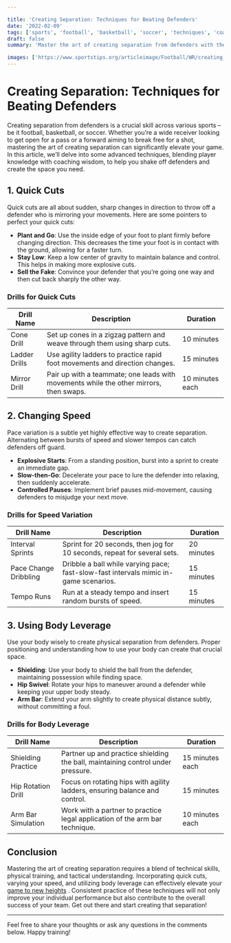 ```yaml
---

title: 'Creating Separation: Techniques for Beating Defenders'
date: '2022-02-09'
tags: ['sports', 'football', 'basketball', 'soccer', 'techniques', 'coaching', 'player-tips']
draft: false
summary: 'Master the art of creating separation from defenders with these advanced techniques, incorporating quick cuts, speed variation, and body leverage.'

images: ['https://www.sportstips.org/articleimage/Football/WR/creating_separation_techniques_for_beating_defenders.webp']
---
```


# Creating Separation: Techniques for Beating Defenders

Creating separation from defenders is a crucial skill across various sports – be it football, basketball, or soccer. Whether you’re a wide receiver looking to get open for a pass or a forward aiming to break free for a shot, mastering the art of creating separation can significantly elevate your game. In this article, we’ll delve into some advanced techniques, blending player knowledge with coaching wisdom, to help you shake off defenders and create the space you need.

## 1. Quick Cuts

Quick cuts are all about sudden, sharp changes in direction to throw off a defender who is mirroring your movements. Here are some pointers to perfect your quick cuts:

- **Plant and Go**: Use the inside edge of your foot to plant firmly before changing direction. This decreases the time your foot is in contact with the ground, allowing for a faster turn.
- **Stay Low**: Keep a low center of gravity to maintain balance and control. This helps in making more explosive cuts.
- **Sell the Fake**: Convince your defender that you’re going one way and then cut back sharply the other way.

### Drills for Quick Cuts

| Drill Name          | Description                                                                           | Duration         |
|---------------------|---------------------------------------------------------------------------------------|------------------|
| Cone Drill          | Set up cones in a zigzag pattern and weave through them using sharp cuts.             | 10 minutes       |
| Ladder Drills       | Use agility ladders to practice rapid foot movements and direction changes.           | 15 minutes       |
| Mirror Drill        | Pair up with a teammate; one leads with movements while the other mirrors, then swaps. | 10 minutes each  |

## 2. Changing Speed

Pace variation is a subtle yet highly effective way to create separation. Alternating between bursts of speed and slower tempos can catch defenders off guard.

- **Explosive Starts**: From a standing position, burst into a sprint to create an immediate gap.
- **Slow-then-Go**: Decelerate your pace to lure the defender into relaxing, then suddenly accelerate.
- **Controlled Pauses**: Implement brief pauses mid-movement, causing defenders to misjudge your next move.

### Drills for Speed Variation

| Drill Name            | Description                                                                          | Duration         |
|-----------------------|--------------------------------------------------------------------------------------|------------------|
| Interval Sprints      | Sprint for 20 seconds, then jog for 10 seconds, repeat for several sets.             | 20 minutes       |
| Pace Change Dribbling | Dribble a ball while varying pace; fast-slow-fast intervals mimic in-game scenarios. | 15 minutes       |
| Tempo Runs            | Run at a steady tempo and insert random bursts of speed.                             | 15 minutes       |

## 3. Using Body Leverage

Use your body wisely to create physical separation from defenders. Proper positioning and understanding how to use your body can create that crucial space.

- **Shielding**: Use your body to shield the ball from the defender, maintaining possession while finding space.
- **Hip Swivel**: Rotate your hips to maneuver around a defender while keeping your upper body steady.
- **Arm Bar**: Extend your arm slightly to create physical distance subtly, without committing a foul.

### Drills for Body Leverage

| Drill Name         | Description                                                                 | Duration         |
|--------------------|-----------------------------------------------------------------------------|------------------|
| Shielding Practice | Partner up and practice shielding the ball, maintaining control under pressure. | 15 minutes each |
| Hip Rotation Drill | Focus on rotating hips with agility ladders, ensuring balance and control.   | 15 minutes       |
| Arm Bar Simulation | Work with a partner to practice legal application of the arm bar technique. | 10 minutes each  |

## Conclusion

Mastering the art of creating separation requires a blend of technical skills, physical training, and tactical understanding. Incorporating quick cuts, varying your speed, and utilizing body leverage can effectively elevate your [game to new heights](#)    . Consistent practice of these techniques will not only improve your individual performance but also contribute to the overall success of your team. Get out there and start creating that separation!

---

Feel free to share your thoughts or ask any questions in the comments below. Happy training!
